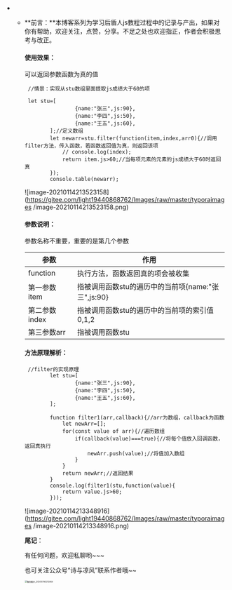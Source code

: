 - - **前言：**本博客系列为学习后盾人js教程过程中的记录与产出，如果对你有帮助，欢迎关注，点赞，分享。不足之处也欢迎指正，作者会积极思考与改正。

    #### 使用效果：

    可以返回参数函数为真的值
  
    ```
     //情景：实现从stu数组里面提取js成绩大于60的项
     
     let stu=[
                    {name:"张三",js:90},
                    {name:"李四",js:50},
                    {name:"王五",js:60},
            ];//定义数组
            let newarr=stu.filter(function(item,index,arr0){//调用filter方法，传入函数，若函数返回值为真，则返回该项
                // console.log(index);
                return item.js>60;//当每项元素的元素的js成绩大于60时返回真
            });
            console.table(newarr);
    ```
    
    ![image-20210114213523158](https://gitee.com/light19440868762/Images/raw/master/typoraimages /image-20210114213523158.png)
    
    #### 参数说明：
    
    参数名称不重要，重要的是第几个参数
    
    | 参数          | 作用                                               |
    | ------------- | -------------------------------------------------- |
    | function      | 执行方法，函数返回真的项会被收集                   |
    | 第一参数item  | 指被调用函数stu的遍历中的当前项{name:"张三",js:90} |
    | 第二参数index | 指被调用函数stu的遍历中的当前项的索引值0,1,2       |
    | 第三参数arr   | 指被调用函数stu                                    |
    
    
    
    #### 方法原理解析：
    
    ```
     //filter的实现原理
            let stu=[
                    {name:"张三",js:90},
                    {name:"李四",js:50},
                    {name:"王五",js:60},
            ];
    
            function filter1(arr,callback){//arr为数组，callback为函数
                let newArr=[];
                for(const value of arr){//遍历数组
                    if(callback(value)===true){//将每个值放入回调函数，返回真执行
                        newArr.push(value);//将值加入数组
                    }
                }
                return newArr;//返回结果
            }
            console.log(filter1(stu,function(value){
                return value.js>60;
            }));
    ```
    
    ![image-20210114213348916](https://gitee.com/light19440868762/Images/raw/master/typoraimages /image-20210114213348916.png)
    
    **尾记**：
    
    有任何问题，欢迎私聊哟~~~
    
    也可关注公众号“诗与凉风”联系作者哦~~
    
    <img src="https://gitee.com/light19440868762/Images/raw/master/typoraimages /微信图片_20200706212958.jpg" alt="微信图片_20200706212958" style="zoom:33%;" />